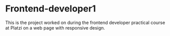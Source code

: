 # Frontend-developer1
This is the project worked on during the frontend developer practical course at Platzi on a web page with responsive design.
